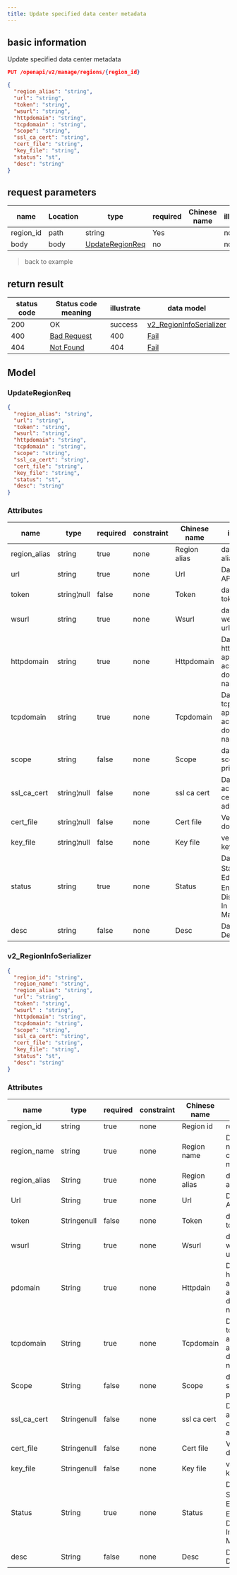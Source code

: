 ```yaml
---
title: Update specified data center metadata
---
```


## basic information

Update specified data center metadata

```json title="请求路径"
PUT /openapi/v2/manage/regions/{region_id}
```

```json title="Body请求参数"
{
  "region_alias": "string",
  "url": "string",
  "token": "string",
  "wsurl": "string",
  "httpdomain": "string",
  "tcpdomain" : "string",
  "scope": "string",
  "ssl_ca_cert": "string",
  "cert_file": "string",
  "key_file": "string",
  "status": "st",
  "desc": "string"
}
```

## request parameters

| name                           | Location | type                                | required | Chinese name | illustrate |
| ------------------------------ | -------- | ----------------------------------- | -------- | ------------ | ---------- |
| region_id | path     | string                              | Yes      |              | none       |
| body                           | body     | [UpdateRegionReq](#updateregionreq) | no       |              | none       |

> back to example

## return result

| status code | Status code meaning                                              | illustrate | data model                                                               |
| ----------- | ---------------------------------------------------------------- | ---------- | ------------------------------------------------------------------------ |
| 200         | OK                                                               | success    | [v2_RegionInfoSerializer](#v2_regioninfoserializer) |
| 400         | [Bad Request](https://tools.ietf.org/html/rfc7231#section-6.5.1) | 400        | [Fail](#schemafail)                                                      |
| 404         | [Not Found](https://tools.ietf.org/html/rfc7231#section-6.5.4)   | 404        | [Fail](#schemafail)                                                      |

## Model

### UpdateRegionReq

```json
{
  "region_alias": "string",
  "url": "string",
  "token": "string",
  "wsurl": "string",
  "httpdomain": "string",
  "tcpdomain" : "string",
  "scope": "string",
  "ssl_ca_cert": "string",
  "cert_file": "string",
  "key_file": "string",
  "status": "st",
  "desc": "string"
}

```

### Attributes

| name                                                  | type        | required | constraint | Chinese name | illustrate                                                                                           |        |
| ----------------------------------------------------- | ----------- | -------- | ---------- | ------------ | ---------------------------------------------------------------------------------------------------- | ------ |
| region_alias                     | string      | true     | none       | Region alias | data center alias                                                                                    |        |
| url                                                   | string      | true     | none       | Url          | Datacenter API url                                                                                   |        |
| token                                                 | string¦null | false    | none       | Token        | data center token                                                                                    |        |
| wsurl                                                 | string      | true     | none       | Wsurl        | datacenter websocket url                                                                             |        |
| httpdomain                                            | string      | true     | none       | Httpdomain   | Data center http application access root domain name                                                 |        |
| tcpdomain                                             | string      | true     | none       | Tcpdomain    | Data center tcp application access root domain name                                                  |        |
| scope                                                 | string      | false    | none       | Scope        | data center scope private                                                                            | public |
| ssl_ca_cert | string¦null | false    | none       | ssl ca cert  | Data center access ca certificate address                                                            |        |
| cert_file                        | string¦null | false    | none       | Cert file    | Verify documents                                                                                     |        |
| key_file                         | string¦null | false    | none       | Key file     | verification key                                                                                     |        |
| status                                                | string      | true     | none       | Status       | Data Center Status 0：Editing 1: Enabled 2：Disabled 3: In Maintenance |        |
| desc                                                  | string      | false    | none       | Desc         | Data Center Description                                                                              |        |

### v2_RegionInfoSerializer

```json
{
  "region_id": "string",
  "region_name": "string",
  "region_alias": "string",
  "url": "string",
  "token": "string",
  "wsurl" : "string",
  "httpdomain": "string",
  "tcpdomain": "string",
  "scope": "string",
  "ssl_ca_cert": "string",
  "cert_file": "string",
  "key_file": "string",
  "status": "st",
  "desc": "string"
}

```

### Attributes

| name                                                  | type        | required | constraint | Chinese name | illustrate                                                                                           |        |
| ----------------------------------------------------- | ----------- | -------- | ---------- | ------------ | ---------------------------------------------------------------------------------------------------- | ------ |
| region_id                        | string      | true     | none       | Region id    | region id                                                                                            |        |
| region_name                      | string      | true     | none       | Region name  | Data center name, cannot be modified                                                                 |        |
| region_alias                     | String      | true     | none       | Region alias | data center alias                                                                                    |        |
| Url                                                   | String      | true     | none       | Url          | Datacenter API url                                                                                   |        |
| token                                                 | Stringenull | false    | none       | Token        | data center token                                                                                    |        |
| wsurl                                                 | String      | true     | none       | Wsurl        | datacenter websocket url                                                                             |        |
| pdomain                                               | String      | true     | none       | Httpdain     | Data center http application access root domain name                                                 |        |
| tcpdomain                                             | String      | true     | none       | Tcpdomain    | Data center tcp application access root domain name                                                  |        |
| Scope                                                 | String      | false    | none       | Scope        | data center scope private                                                                            | Public |
| ssl_ca_cert | Stringenull | false    | none       | ssl ca cert  | Data center access ca certificate address                                                            |        |
| cert_file                        | Stringenull | false    | none       | Cert file    | Verify documents                                                                                     |        |
| key_file                         | Stringenull | false    | none       | Key file     | verification key                                                                                     |        |
| Status                                                | String      | true     | none       | Status       | Data Center Status 0：Editing 1: Enabled 2：Disabled 3: In Maintenance |        |
| desc                                                  | String      | false    | none       | Desc         | Data Center Description                                                                              |        |
